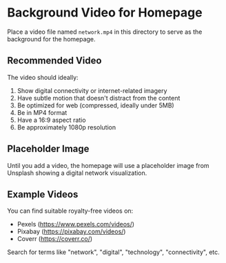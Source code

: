 # Background Video for Homepage

Place a video file named `network.mp4` in this directory to serve as the background for the homepage.

## Recommended Video

The video should ideally:
1. Show digital connectivity or internet-related imagery
2. Have subtle motion that doesn't distract from the content
3. Be optimized for web (compressed, ideally under 5MB)
4. Be in MP4 format
5. Have a 16:9 aspect ratio
6. Be approximately 1080p resolution

## Placeholder Image

Until you add a video, the homepage will use a placeholder image from Unsplash showing a digital network visualization.

## Example Videos

You can find suitable royalty-free videos on:
- Pexels (https://www.pexels.com/videos/)
- Pixabay (https://pixabay.com/videos/)
- Coverr (https://coverr.co/)

Search for terms like "network", "digital", "technology", "connectivity", etc. 